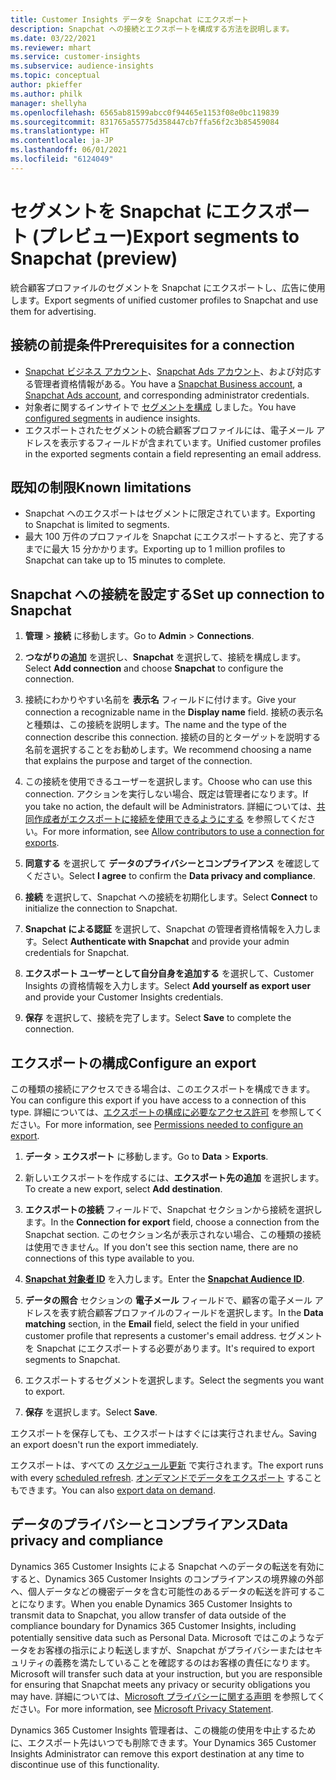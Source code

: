 ```yaml
---
title: Customer Insights データを Snapchat にエクスポート
description: Snapchat への接続とエクスポートを構成する方法を説明します。
ms.date: 03/22/2021
ms.reviewer: mhart
ms.service: customer-insights
ms.subservice: audience-insights
ms.topic: conceptual
author: pkieffer
ms.author: philk
manager: shellyha
ms.openlocfilehash: 6565ab81599abcc0f94465e1153f08e0bc119839
ms.sourcegitcommit: 831765a55775d358447cb7ffa56f2c3b85459084
ms.translationtype: HT
ms.contentlocale: ja-JP
ms.lasthandoff: 06/01/2021
ms.locfileid: "6124049"
---
```

# <a name="export-segments-to-snapchat-preview"></a><span data-ttu-id="3f874-103">セグメントを Snapchat にエクスポート (プレビュー)</span><span class="sxs-lookup"><span data-stu-id="3f874-103">Export segments to Snapchat (preview)</span></span>

<span data-ttu-id="3f874-104">統合顧客プロファイルのセグメントを Snapchat にエクスポートし、広告に使用します。</span><span class="sxs-lookup"><span data-stu-id="3f874-104">Export segments of unified customer profiles to Snapchat and use them for advertising.</span></span> 

## <a name="prerequisites-for-a-connection"></a><span data-ttu-id="3f874-105">接続の前提条件</span><span class="sxs-lookup"><span data-stu-id="3f874-105">Prerequisites for a connection</span></span>

-   <span data-ttu-id="3f874-106">[Snapchat ビジネス アカウント](https://business.snapchat.com/)、[Snapchat Ads アカウント](https://ads.snapchat.com/)、および対応する管理者資格情報がある。</span><span class="sxs-lookup"><span data-stu-id="3f874-106">You have a [Snapchat Business account](https://business.snapchat.com/), a [Snapchat Ads account](https://ads.snapchat.com/), and corresponding administrator credentials.</span></span>
-   <span data-ttu-id="3f874-107">対象者に関するインサイトで [セグメントを構成](segments.md) しました。</span><span class="sxs-lookup"><span data-stu-id="3f874-107">You have [configured segments](segments.md) in audience insights.</span></span>
-   <span data-ttu-id="3f874-108">エクスポートされたセグメントの統合顧客プロファイルには、電子メール アドレスを表示するフィールドが含まれています。</span><span class="sxs-lookup"><span data-stu-id="3f874-108">Unified customer profiles in the exported segments contain a field representing an email address.</span></span>

## <a name="known-limitations"></a><span data-ttu-id="3f874-109">既知の制限</span><span class="sxs-lookup"><span data-stu-id="3f874-109">Known limitations</span></span>

- <span data-ttu-id="3f874-110">Snapchat へのエクスポートはセグメントに限定されています。</span><span class="sxs-lookup"><span data-stu-id="3f874-110">Exporting to Snapchat is limited to segments.</span></span>
- <span data-ttu-id="3f874-111">最大 100 万件のプロファイルを Snapchat にエクスポートすると、完了するまでに最大 15 分かかります。</span><span class="sxs-lookup"><span data-stu-id="3f874-111">Exporting up to 1 million profiles to Snapchat can take up to 15 minutes to complete.</span></span> 

## <a name="set-up-connection-to-snapchat"></a><span data-ttu-id="3f874-112">Snapchat への接続を設定する</span><span class="sxs-lookup"><span data-stu-id="3f874-112">Set up connection to Snapchat</span></span>

1. <span data-ttu-id="3f874-113">**管理** > **接続** に移動します。</span><span class="sxs-lookup"><span data-stu-id="3f874-113">Go to **Admin** > **Connections**.</span></span>

1. <span data-ttu-id="3f874-114">**つながりの追加** を選択し、**Snapchat** を選択して、接続を構成します。</span><span class="sxs-lookup"><span data-stu-id="3f874-114">Select **Add connection** and choose **Snapchat** to configure the connection.</span></span>

1. <span data-ttu-id="3f874-115">接続にわかりやすい名前を **表示名** フィールドに付けます。</span><span class="sxs-lookup"><span data-stu-id="3f874-115">Give your connection a recognizable name in the **Display name** field.</span></span> <span data-ttu-id="3f874-116">接続の表示名と種類は、この接続を説明します。</span><span class="sxs-lookup"><span data-stu-id="3f874-116">The name and the type of the connection describe this connection.</span></span> <span data-ttu-id="3f874-117">接続の目的とターゲットを説明する名前を選択することをお勧めします。</span><span class="sxs-lookup"><span data-stu-id="3f874-117">We recommend choosing a name that explains the purpose and target of the connection.</span></span>

1. <span data-ttu-id="3f874-118">この接続を使用できるユーザーを選択します。</span><span class="sxs-lookup"><span data-stu-id="3f874-118">Choose who can use this connection.</span></span> <span data-ttu-id="3f874-119">アクションを実行しない場合、既定は管理者になります。</span><span class="sxs-lookup"><span data-stu-id="3f874-119">If you take no action, the default will be Administrators.</span></span> <span data-ttu-id="3f874-120">詳細については、[共同作成者がエクスポートに接続を使用できるようにする](connections.md#allow-contributors-to-use-a-connection-for-exports) を参照してください。</span><span class="sxs-lookup"><span data-stu-id="3f874-120">For more information, see [Allow contributors to use a connection for exports](connections.md#allow-contributors-to-use-a-connection-for-exports).</span></span>

1. <span data-ttu-id="3f874-121">**同意する** を選択して **データのプライバシーとコンプライアンス** を確認してください。</span><span class="sxs-lookup"><span data-stu-id="3f874-121">Select **I agree** to confirm the **Data privacy and compliance**.</span></span>

1. <span data-ttu-id="3f874-122">**接続** を選択して、Snapchat への接続を初期化します。</span><span class="sxs-lookup"><span data-stu-id="3f874-122">Select **Connect** to initialize the connection to Snapchat.</span></span>

1. <span data-ttu-id="3f874-123">**Snapchat による認証** を選択して、Snapchat の管理者資格情報を入力します。</span><span class="sxs-lookup"><span data-stu-id="3f874-123">Select **Authenticate with Snapchat** and provide your admin credentials for Snapchat.</span></span> 

1. <span data-ttu-id="3f874-124">**エクスポート ユーザーとして自分自身を追加する** を選択して、Customer Insights の資格情報を入力します。</span><span class="sxs-lookup"><span data-stu-id="3f874-124">Select **Add yourself as export user** and provide your Customer Insights credentials.</span></span>

1. <span data-ttu-id="3f874-125">**保存** を選択して、接続を完了します。</span><span class="sxs-lookup"><span data-stu-id="3f874-125">Select **Save** to complete the connection.</span></span>

## <a name="configure-an-export"></a><span data-ttu-id="3f874-126">エクスポートの構成</span><span class="sxs-lookup"><span data-stu-id="3f874-126">Configure an export</span></span>

<span data-ttu-id="3f874-127">この種類の接続にアクセスできる場合は、このエクスポートを構成できます。</span><span class="sxs-lookup"><span data-stu-id="3f874-127">You can configure this export if you have access to a connection of this type.</span></span> <span data-ttu-id="3f874-128">詳細については、[エクスポートの構成に必要なアクセス許可](export-destinations.md#set-up-a-new-export) を参照してください。</span><span class="sxs-lookup"><span data-stu-id="3f874-128">For more information, see [Permissions needed to configure an export](export-destinations.md#set-up-a-new-export).</span></span>

1. <span data-ttu-id="3f874-129">**データ** > **エクスポート** に移動します。</span><span class="sxs-lookup"><span data-stu-id="3f874-129">Go to **Data** > **Exports**.</span></span>

1. <span data-ttu-id="3f874-130">新しいエクスポートを作成するには、**エクスポート先の追加** を選択します。</span><span class="sxs-lookup"><span data-stu-id="3f874-130">To create a new export, select **Add destination**.</span></span>

1. <span data-ttu-id="3f874-131">**エクスポートの接続** フィールドで、Snapchat セクションから接続を選択します。</span><span class="sxs-lookup"><span data-stu-id="3f874-131">In the **Connection for export** field, choose a connection from the Snapchat section.</span></span> <span data-ttu-id="3f874-132">このセクション名が表示されない場合、この種類の接続は使用できません。</span><span class="sxs-lookup"><span data-stu-id="3f874-132">If you don't see this section name, there are no connections of this type available to you.</span></span>

1. <span data-ttu-id="3f874-133">[**Snapchat 対象者 ID**](https://businesshelp.snapchat.com/s/article/custom-audiences) を入力します。</span><span class="sxs-lookup"><span data-stu-id="3f874-133">Enter the [**Snapchat Audience ID**](https://businesshelp.snapchat.com/s/article/custom-audiences).</span></span>

1. <span data-ttu-id="3f874-134">**データの照合** セクションの **電子メール** フィールドで、顧客の電子メール アドレスを表す統合顧客プロファイルのフィールドを選択します。</span><span class="sxs-lookup"><span data-stu-id="3f874-134">In the **Data matching** section, in the **Email** field, select the field in your unified customer profile that represents a customer's email address.</span></span> <span data-ttu-id="3f874-135">セグメントを Snapchat にエクスポートする必要があります。</span><span class="sxs-lookup"><span data-stu-id="3f874-135">It's required to export segments to Snapchat.</span></span>

1. <span data-ttu-id="3f874-136">エクスポートするセグメントを選択します。</span><span class="sxs-lookup"><span data-stu-id="3f874-136">Select the segments you want to export.</span></span> 

1. <span data-ttu-id="3f874-137">**保存** を選択します。</span><span class="sxs-lookup"><span data-stu-id="3f874-137">Select **Save**.</span></span>

<span data-ttu-id="3f874-138">エクスポートを保存しても、エクスポートはすぐには実行されません。</span><span class="sxs-lookup"><span data-stu-id="3f874-138">Saving an export doesn't run the export immediately.</span></span>

<span data-ttu-id="3f874-139">エクスポートは、すべての [スケジュール更新](system.md#schedule-tab) で実行されます。</span><span class="sxs-lookup"><span data-stu-id="3f874-139">The export runs with every [scheduled refresh](system.md#schedule-tab).</span></span> <span data-ttu-id="3f874-140">[オンデマンドでデータをエクスポート](export-destinations.md#run-exports-on-demand) することもできます。</span><span class="sxs-lookup"><span data-stu-id="3f874-140">You can also [export data on demand](export-destinations.md#run-exports-on-demand).</span></span> 


## <a name="data-privacy-and-compliance"></a><span data-ttu-id="3f874-141">データのプライバシーとコンプライアンス</span><span class="sxs-lookup"><span data-stu-id="3f874-141">Data privacy and compliance</span></span>

<span data-ttu-id="3f874-142">Dynamics 365 Customer Insights による Snapchat へのデータの転送を有効にすると、Dynamics 365 Customer Insights のコンプライアンスの境界線の外部へ、個人データなどの機密データを含む可能性のあるデータの転送を許可することになります。</span><span class="sxs-lookup"><span data-stu-id="3f874-142">When you enable Dynamics 365 Customer Insights to transmit data to Snapchat, you allow transfer of data outside of the compliance boundary for Dynamics 365 Customer Insights, including potentially sensitive data such as Personal Data.</span></span> <span data-ttu-id="3f874-143">Microsoft ではこのようなデータをお客様の指示により転送しますが、Snapchat がプライバシーまたはセキュリティの義務を満たしていることを確認するのはお客様の責任になります。</span><span class="sxs-lookup"><span data-stu-id="3f874-143">Microsoft will transfer such data at your instruction, but you are responsible for ensuring that Snapchat meets any privacy or security obligations you may have.</span></span> <span data-ttu-id="3f874-144">詳細については、[Microsoft プライバシーに関する声明](https://go.microsoft.com/fwlink/?linkid=396732) を参照してください。</span><span class="sxs-lookup"><span data-stu-id="3f874-144">For more information, see [Microsoft Privacy Statement](https://go.microsoft.com/fwlink/?linkid=396732).</span></span>

<span data-ttu-id="3f874-145">Dynamics 365 Customer Insights 管理者は、この機能の使用を中止するために、エクスポート先はいつでも削除できます。</span><span class="sxs-lookup"><span data-stu-id="3f874-145">Your Dynamics 365 Customer Insights Administrator can remove this export destination at any time to discontinue use of this functionality.</span></span>
